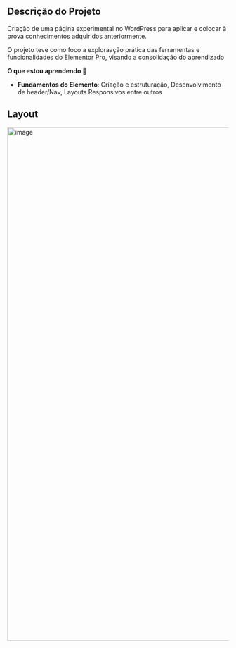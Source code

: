 ## Descrição do Projeto

<p>
Criação de uma página experimental no WordPress para aplicar e colocar à prova conhecimentos adquiridos anteriormente. 
  
O projeto teve como foco a exploraação prática das ferramentas e funcionalidades do Elementor Pro, visando a consolidação do aprendizado

**O que estou aprendendo 🚀**
-   **Fundamentos do Elemento**: Criação e estruturação,  Desenvolvimento de header/Nav,  Layouts Responsivos entre outros
</p>

## Layout

<img width="1366" height="1166" alt="image" src="https://github.com/user-attachments/assets/722e7b3a-aba6-49ed-961f-66a71ea282c7" />

